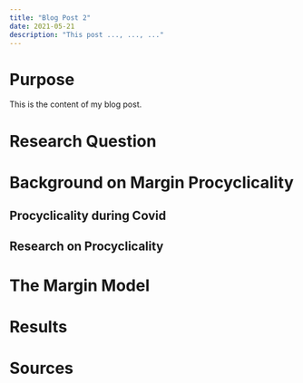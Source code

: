 ```yaml
---
title: "Blog Post 2"
date: 2021-05-21
description: "This post ..., ..., ..."
---
```

# Purpose
This is the content of my blog post.

# Research Question 

# Background on Margin Procyclicality 

## Procyclicality during Covid

## Research on Procyclicality 

# The Margin Model 

# Results

# Sources
